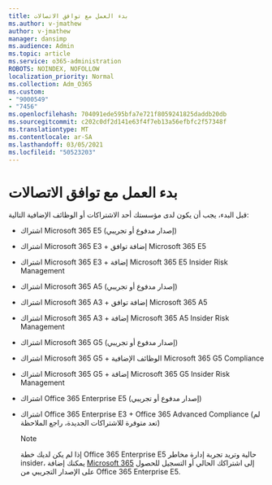 ```yaml
---
title: بدء العمل مع توافق الاتصالات
ms.author: v-jmathew
author: v-jmathew
manager: dansimp
ms.audience: Admin
ms.topic: article
ms.service: o365-administration
ROBOTS: NOINDEX, NOFOLLOW
localization_priority: Normal
ms.collection: Adm_O365
ms.custom:
- "9000549"
- "7456"
ms.openlocfilehash: 704091ede595bfa7e721f8059241825daddb20db
ms.sourcegitcommit: c202c0df2d141e63f4f7eb13a56efbfc2f57348f
ms.translationtype: MT
ms.contentlocale: ar-SA
ms.lasthandoff: 03/05/2021
ms.locfileid: "50523203"
---
```

# <a name="get-started-with-communication-compliance"></a>بدء العمل مع توافق الاتصالات

قبل البدء، يجب أن يكون لدى مؤسستك أحد الاشتراكات أو الوظائف الإضافية التالية:

* اشتراك Microsoft 365 E5 (إصدار مدفوع أو تجريبي)
* اشتراك Microsoft 365 E3 + إضافة توافق Microsoft 365 E5
* اشتراك Microsoft 365 E3 + إضافة Microsoft 365 E5 Insider Risk Management
* اشتراك Microsoft 365 A5 (إصدار مدفوع أو تجريبي)
* اشتراك Microsoft 365 A3 + إضافة توافق Microsoft 365 A5
* اشتراك Microsoft 365 A3 + إضافة Microsoft 365 A5 Insider Risk Management
* اشتراك Microsoft 365 G5 (إصدار مدفوع أو تجريبي)
* اشتراك Microsoft 365 G5 + الوظائف الإضافية Microsoft 365 G5 Compliance
* اشتراك Microsoft 365 G5 + إضافة Microsoft 365 G5 Insider Risk Management
* اشتراك Office 365 Enterprise E5 (إصدار مدفوع أو تجريبي)
* اشتراك Office 365 Enterprise E3 + Office 365 Advanced Compliance (لم تعد متوفرة للاشتراكات الجديدة، راجع الملاحظة)

    > [!NOTE]
    > إذا لم يكن لديك خطة Office 365 Enterprise E5 حالية وتريد تجربة إدارة مخاطر insider، يمكنك إضافة [Microsoft 365](https://go.microsoft.com/fwlink/?linkid=2130508) إلى اشتراكك الحالي أو التسجيل للحصول على الإصدار التجريبي من Office 365 Enterprise E5.
